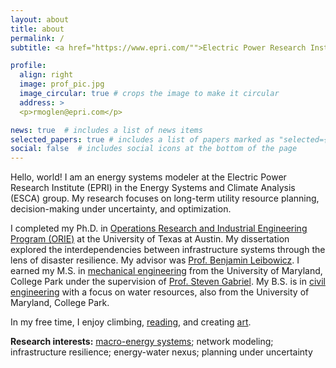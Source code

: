 ```yaml
---
layout: about
title: about
permalink: /
subtitle: <a href="https://www.epri.com/"">Electric Power Research Institute (EPRI)</a>

profile:
  align: right
  image: prof_pic.jpg
  image_circular: true # crops the image to make it circular
  address: >
  <p>rmoglen@epri.com</p>

news: true  # includes a list of news items
selected_papers: true # includes a list of papers marked as "selected={true}"
social: false  # includes social icons at the bottom of the page
---
```


Hello, world! I am an energy systems modeler at the Electric Power Research Institute (EPRI) in the Energy Systems and Climate Analysis (ESCA) group. My research focuses on long-term utility resource planning, decision-making under uncertainty, and optimization.

I completed my Ph.D. in [Operations Research and Industrial Engineering Program (ORIE)](https://www.orie.utexas.edu/) at the University of Texas at Austin. My dissertation explored the interdependencies between infrastructure systems through the lens of disaster resilience. My advisor was [Prof. Benjamin Leibowicz](https://sites.utexas.edu/leibowicz/). I earned my M.S. in [mechanical engineering](https://enme.umd.edu/) from the University of Maryland, College Park under the supervision of [Prof. Steven Gabriel](http://www.stevenagabriel.umd.edu/).  My B.S. is in [civil engineering](https://cee.umd.edu/) with a focus on water resources, also from the University of Maryland, College Park.

In my free time, I enjoy climbing, [reading](https://www.goodreads.com/rachelmoglen), and creating [art](https://rmoglen.github.io/art/). 


**Research interests:** [macro-energy systems](https://www.macroenergysystems.org/); network modeling; infrastructure resilience; energy-water nexus; planning under uncertainty
